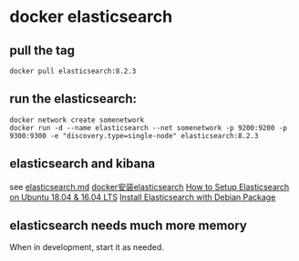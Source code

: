 # docker elasticsearch

## pull the tag

```
docker pull elasticsearch:8.2.3
```

## run the elasticsearch:

```
docker network create somenetwork
docker run -d --name elasticsearch --net somenetwork -p 9200:9200 -p 9300:9300 -e "discovery.type=single-node" elasticsearch:8.2.3
```

## elasticsearch and kibana

see [elasticsearch.md](https://github.com/jaywcjlove/docker-tutorial/blob/master/docker/elasticsearch.md)
[docker安装elasticsearch](https://juejin.im/post/5ca0d12c518825550b35be6d)
[How to Setup Elasticsearch on Ubuntu 18.04 & 16.04 LTS](https://tecadmin.net/setup-elasticsearch-on-ubuntu/)
[Install Elasticsearch with Debian Package](https://www.elastic.co/guide/en/elasticsearch/reference/current/deb.html)

## elasticsearch needs much more memory
When in development, start it as needed.
